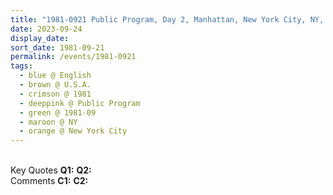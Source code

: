 ```yaml
---
title: "1981-0921 Public Program, Day 2, Manhattan, New York City, NY, U.S.A."
date: 2023-09-24
display_date: 
sort_date: 1981-09-21
permalink: /events/1981-0921
tags:
  - blue @ English
  - brown @ U.S.A.
  - crimson @ 1981
  - deeppink @ Public Program
  - green @ 1981-09
  - maroon @ NY
  - orange @ New York City
---
```


<br>

<wave-list>
  <list-title color="DarkSeaGreen" width="55">Key Quotes</list-title>
  <list-item color="BlanchedAlmond" width="280"><b>Q1:</b> <i></i></list-item>
  <list-item color="Lavender" width="280"><b>Q2:</b> <i></i></list-item>
</wave-list>

<br>

<wave-list>
  <list-title color="DarkSeaGreen" width="55">Comments</list-title>
  <list-item color="BlanchedAlmond" width="280"><b>C1:</b> <i></i></list-item>
  <list-item color="Lavender" width="280"><b>C2:</b> <i></i></list-item>
</wave-list>